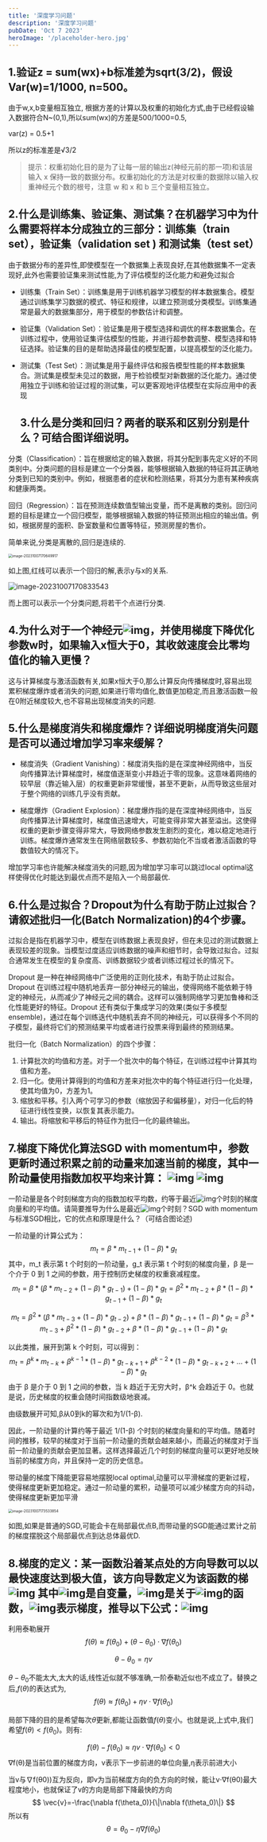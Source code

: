```yaml
---
title: '深度学习问题'
description: '深度学习问题'
pubDate: 'Oct 7 2023'
heroImage: '/placeholder-hero.jpg'
---
```


## 1.验证z = sum(wx)+b标准差为sqrt(3/2)，假设Var(w)=1/1000, n=500。

由于w,x,b变量相互独立, 根据方差的计算以及权重的初始化方式,由于已经假设输入数据符合N~(0,1),所以sum(wx)的方差是500/1000=0.5,

var(z) = 0.5+1

所以z的标准差是√3/2

> 提示：权重初始化目的是为了让每一层的输出z(神经元前的那一项)和该层输入 x 保持一致的数据分布。权重初始化的方法是对权重的数据除以输入权重神经元个数的根号，注意 w 和 x 和 b 三个变量相互独立。

## 2.什么是训练集、验证集、测试集？在机器学习中为什么需要将样本分成独立的三部分：训练集（train set），验证集（validation set ) 和测试集（test set）

 由于数据分布的差异性,即使模型在一个数据集上表现良好,在其他数据集不一定表现好,此外也需要验证集来测试性能,为了评估模型的泛化能力和避免过拟合

- 训练集（Train Set）：训练集是用于训练机器学习模型的样本数据集合。模型通过训练集学习数据的模式、特征和规律，以建立预测或分类模型。训练集通常是最大的数据集部分，用于模型的参数估计和调整。

- 验证集（Validation Set）：验证集是用于模型选择和调优的样本数据集合。在训练过程中，使用验证集评估模型的性能，并进行超参数调整、模型选择和特征选择。验证集的目的是帮助选择最佳的模型配置，以提高模型的泛化能力。

- 测试集（Test Set）：测试集是用于最终评估和报告模型性能的样本数据集合。测试集是模型未见过的数据，用于检验模型对新数据的泛化能力。通过使用独立于训练和验证过程的测试集，可以更客观地评估模型在实际应用中的表现

  ## 3.什么是分类和回归？两者的联系和区别分别是什么？可结合图详细说明。

 分类（Classification）：旨在根据给定的输入数据，将其分配到事先定义好的不同类别中。分类问题的目标是建立一个分类器，能够根据输入数据的特征将其正确地分类到已知的类别中。例如，根据患者的症状和检测结果，将其分为患有某种疾病和健康两类。

回归（Regression）：旨在预测连续数值型输出变量，而不是离散的类别。回归问题的目标是建立一个回归模型，能够根据输入数据的特征预测出相应的输出值。例如，根据房屋的面积、卧室数量和位置等特征，预测房屋的售价。

简单来说,分类是离散的,回归是连续的.

<img src="https://i.imgur.com/UHhpvs6.png" alt="image-20231007170649917" style="zoom:50%;" />

如上图,红线可以表示一个回归的解,表示y与x的关系.

![image-20231007170833543](https://i.imgur.com/CTaXWCe.png)

而上图可以表示一个分类问题,将若干个点进行分类.

## 4.为什么对于一个神经元![img](https://i.imgur.com/oAUSCzI.jpg)，并使用梯度下降优化参数w时，如果输入x恒大于0，其收敛速度会比零均值化的输入更慢？

 这与计算梯度与激活函数有关,如果x恒大于0,那么计算反向传播梯度时,容易出现累积梯度爆炸或者消失的问题,如果进行零均值化,数值更加稳定,而且激活函数一般在0附近梯度较大,也不容易出现梯度消失的问题.

## 5.什么是梯度消失和梯度爆炸？详细说明梯度消失问题是否可以通过增加学习率来缓解？

- 梯度消失（Gradient Vanishing）：梯度消失指的是在深度神经网络中，当反向传播算法计算梯度时，梯度值逐渐变小并趋近于零的现象。这意味着网络的较早层（靠近输入层）的权重更新非常缓慢，甚至不更新，从而导致这些层对于整个网络的训练几乎没有贡献。

- 梯度爆炸（Gradient Explosion）：梯度爆炸指的是在深度神经网络中，当反向传播算法计算梯度时，梯度值迅速增大，可能变得非常大甚至溢出。这使得权重的更新步骤变得非常大，导致网络参数发生剧烈的变化，难以稳定地进行训练。梯度爆炸通常发生在网络层数较多、参数初始化不当或者激活函数的导数值较大的情况下。

增加学习率也许能解决梯度消失的问题,因为增加学习率可以跳过local optimal这样使得优化时能达到最优点而不是陷入一个局部最优.

## 6.什么是过拟合？Dropout为什么有助于防止过拟合？请叙述批归一化(Batch Normalization)的4个步骤。

过拟合是指在机器学习中，模型在训练数据上表现良好，但在未见过的测试数据上表现较差的现象。当模型过度适应训练数据的噪声和细节时，会导致过拟合。过拟合通常发生在模型的复杂度高、训练数据较少或者训练过程过长的情况下。

Dropout 是一种在神经网络中广泛使用的正则化技术，有助于防止过拟合。Dropout 在训练过程中随机地丢弃一部分神经元的输出，使得网络不能依赖于特定的神经元，从而减少了神经元之间的耦合。这样可以强制网络学习更加鲁棒和泛化性能更好的特征。Dropout 还有类似于集成学习的效果(类似于多模型ensemble)，通过在每个训练迭代中随机丢弃不同的神经元，可以获得多个不同的子模型，最终将它们的预测结果平均或者进行投票来得到最终的预测结果。

批归一化（Batch Normalization）的四个步骤：

1. 计算批次的均值和方差。对于一个批次中的每个特征，在训练过程中计算其均值和方差。
2. 归一化。使用计算得到的均值和方差来对批次中的每个特征进行归一化处理，使其均值为0，方差为1。
3. 缩放和平移。引入两个可学习的参数（缩放因子和偏移量），对归一化后的特征进行线性变换，以恢复其表示能力。
4. 输出。将缩放和平移后的特征作为批归一化的最终输出。

## 7.梯度下降优化算法SGD with momentum中，参数更新时通过积累之前的动量来加速当前的梯度，其中一阶动量使用指数加权平均来计算： ![img](https://i.imgur.com/CPVYU8c.jpg) ![img](https://i.imgur.com/4yw5L42.jpg)

一阶动量是各个时刻梯度方向的指数加权平均数，约等于最近![img](https://i.imgur.com/wfrgRek.jpg)个时刻的梯度向量和的平均值。请简要推导为什么是最近![img](https://i.imgur.com/CRTxSYv.jpg)个时刻？SGD with momentum与标准SGD相比，它的优点和原理是什么？（可结合图论述)

一阶动量的计算公式为：
$$
m_t = β * m_{t-1} + (1 - β) * g_t
$$
其中，m_t 表示第 t 个时刻的一阶动量，g_t 表示第 t 个时刻的梯度向量，β 是一个介于 0 到 1 之间的参数，用于控制历史梯度的权重衰减程度。
$$
m_t = β * (β * m_{t-2} + (1 - β) * g_{t-1}) + (1 - β) * g_t
= β^2 * m_{t-2} + β * (1 - β) * g_{t-1} + (1 - β) * g_t
$$

$$
m_t = β^2 * (β * m_{t-3} + (1 - β) * g_{t-2}) + β * (1 - β) * g_{t-1} + (1 - β) * g_t
= β^3 * m_{t-3} + β^2 * (1 - β) * g_{t-2} + β * (1 - β) * g_{t-1} + (1 - β) * g_t
$$

以此类推，展开到第 k 个时刻，可以得到：
$$
m_t = β^k * m_{t-k} + β^{k-1} * (1 - β) * g_{t-k+1} + β^{k-2} * (1 - β) * g_{t-k+2} + ... + (1 - β) * g_t
$$
由于 β 是介于 0 到 1 之间的参数，当 k 趋近于无穷大时，β^k 会趋近于 0。也就是说，历史梯度的权重会随时间指数级地衰减。

由级数展开可知,β从0到k的幂次和为1/(1-β).

因此，一阶动量的计算约等于最近 1/(1-β) 个时刻的梯度向量和的平均值。随着时间的推移，较早的梯度对于当前一阶动量的贡献会越来越小，而最近的梯度对于当前一阶动量的贡献会更加显著。这样选择最近几个时刻的梯度向量可以更好地反映当前的梯度方向，并且保持一定的历史信息。

 带动量的梯度下降能更容易地摆脱local optimal,动量可以平滑梯度的更新过程，使得梯度更新更加稳定。通过一阶动量的累积，动量项可以减少梯度方向的抖动，使得梯度更新更加平滑

<img src="https://i.imgur.com/DdlAtuD.png" alt="image-20231007173533854" style="zoom:50%;" />

如图,如果是普通的SGD,可能会卡在局部最优点B,而带动量的SGD能通过累计之前的梯度摆脱这个局部最优点到达总体最优D.

## 8.梯度的定义：某一函数沿着某点处的方向导数可以以最快速度达到极大值，该方向导数定义为该函数的梯![img](https://i.imgur.com/fodOobL.jpg) 其中![img](https://i.imgur.com/Jgteowz.jpg)是自变量，![img](https://i.imgur.com/2BNzyIj.jpg)是关于![img](https://i.imgur.com/SBtJpH8.jpg)的函数，![img](https://i.imgur.com/gms3x45.jpg)表示梯度，推导以下公式：![img](https://i.imgur.com/L4SDA7m.jpg) 

利用泰勒展开
$$
f(\theta)\approx f(\theta_0)+(\theta-\theta_0)\cdot\nabla f(\theta_0)
$$

$$
\theta-\theta_0=\eta v
$$


$\theta-\theta_0$不能太大,太大的话,线性近似就不够准确,一阶泰勒近似也不成立了。替换之后,$f(\theta)$的表达式为,
$$
f(\theta)\approx f(\theta_0)+\eta v\cdot\nabla f(\theta_0)
$$

局部下降的目的是希望每次$\theta$更新,都能让函数值$f(\theta)$变小。也就是说,上式中,我们希望$f(\theta)<f(\theta_0)$。则有:

$$
f(\theta)-f(\theta_0)\approx\eta v\cdot\nabla f(\theta_0)<0
$$
∇f(θ)是当前位置的梯度方向，v表示下一步前进的单位向量,η表示前进大小

当v与∇f(θ0))互为反向，即v为当前梯度方向的负方向的时候，能让v⋅∇f(θ0)最大程度地小，也就保证了v的方向是局部下降最快的方向
$$
\vec{v}=-\frac{\nabla f(\theta_0)}{\|\nabla f(\theta_0)\|}
$$
所以有
$$
\theta=\theta_0-\eta\nabla f(\theta_0)
$$
